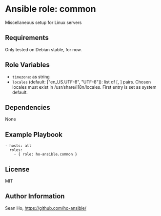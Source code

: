 # Ansible role: common
Miscellaneous setup for Linux servers

## Requirements
Only tested on Debian stable, for now.

## Role Variables
+ `timezone`: as string
+ `locales` (default: ["en_US.UTF-8", "UTF-8"]):
  list of [<locale>, <charset>] pairs.
  Chosen locales must exist in /usr/share/i18n/locales.
  First entry is set as system default.

## Dependencies
None

## Example Playbook

```
- hosts: all
  roles:
    - { role: ho-ansible.common }
```

## License
MIT

## Author Information
Sean Ho, https://github.com/ho-ansible/
